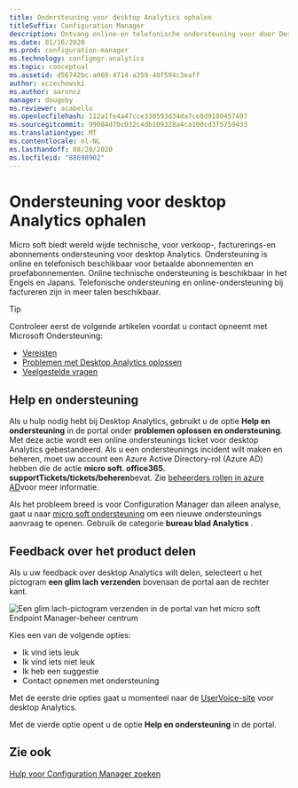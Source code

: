 ```yaml
---
title: Ondersteuning voor desktop Analytics ophalen
titleSuffix: Configuration Manager
description: Ontvang online-en telefonische ondersteuning voor door Desktop Analytics betaalde en proef abonnementen.
ms.date: 01/16/2020
ms.prod: configuration-manager
ms.technology: configmgr-analytics
ms.topic: conceptual
ms.assetid: d56742bc-a060-4714-a359-48f594c3eaff
author: aczechowski
ms.author: aaroncz
manager: dougeby
ms.reviewer: acabello
ms.openlocfilehash: 112a1fe4a47cce330593d34da7ce8d9180457497
ms.sourcegitcommit: 99084d70c032c4db109328a4ca100cd3f5759433
ms.translationtype: MT
ms.contentlocale: nl-NL
ms.lasthandoff: 08/20/2020
ms.locfileid: "88698902"
---
```

# <a name="get-support-for-desktop-analytics"></a>Ondersteuning voor desktop Analytics ophalen

Micro soft biedt wereld wijde technische, voor verkoop-, facturerings-en abonnements ondersteuning voor desktop Analytics. Ondersteuning is online en telefonisch beschikbaar voor betaalde abonnementen en proefabonnementen. Online technische ondersteuning is beschikbaar in het Engels en Japans. Telefonische ondersteuning en online-ondersteuning bij factureren zijn in meer talen beschikbaar.

> [!TIP]
> Controleer eerst de volgende artikelen voordat u contact opneemt met Microsoft Ondersteuning:
>
> - [Vereisten](overview.md#prerequisites)
> - [Problemen met Desktop Analytics oplossen](troubleshooting.md)
> - [Veelgestelde vragen](faq.md)

## <a name="help-and-support"></a>Help en ondersteuning

Als u hulp nodig hebt bij Desktop Analytics, gebruikt u de optie **Help en ondersteuning** in de portal onder **problemen oplossen en ondersteuning**. Met deze actie wordt een online ondersteunings ticket voor desktop Analytics gebestandeerd. Als u een ondersteunings incident wilt maken en beheren, moet uw account een Azure Active Directory-rol (Azure AD) hebben die de actie **micro soft. office365. supportTickets/tickets/beheren**bevat. Zie [beheerders rollen in azure AD](/azure/active-directory/users-groups-roles/directory-assign-admin-roles)voor meer informatie.

Als het probleem breed is voor Configuration Manager dan alleen analyse, gaat u naar [micro soft ondersteuning](https://aka.ms/cmcbsupport) om een nieuwe ondersteunings aanvraag te openen. Gebruik de categorie **bureau blad Analytics** .

## <a name="share-product-feedback"></a><a name="bkmk_feedback"></a> Feedback over het product delen

<!-- 5451636 -->

Als u uw feedback over desktop Analytics wilt delen, selecteert u het pictogram **een glim lach verzenden** bovenaan de portal aan de rechter kant.

![Een glim lach-pictogram verzenden in de portal van het micro soft Endpoint Manager-beheer centrum](media/5451636-portal-feedback.png)

Kies een van de volgende opties:

- Ik vind iets leuk
- Ik vind iets niet leuk
- Ik heb een suggestie
- Contact opnemen met ondersteuning

Met de eerste drie opties gaat u momenteel naar de [UserVoice-site](https://configurationmanager.uservoice.com/forums/300492-ideas?category_id=366805) voor desktop Analytics.

Met de vierde optie opent u de optie **Help en ondersteuning** in de portal.

## <a name="see-also"></a>Zie ook

[Hulp voor Configuration Manager zoeken](../core/understand/find-help.md)